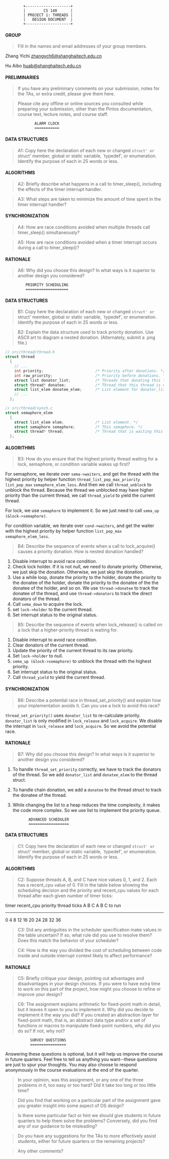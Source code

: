             +--------------------+
            |        CS 140      |
            | PROJECT 1: THREADS |
            |   DESIGN DOCUMENT  |
            +--------------------+

#### GROUP 

> Fill in the names and email addresses of your group members.

Zhang Yichi <zhangych6@shanghaitech.edu.cn>

Hu Aibo <huab@shanghaitech.edu.cn>


#### PRELIMINARIES 

> If you have any preliminary comments on your submission, notes for the
> TAs, or extra credit, please give them here.

> Please cite any offline or online sources you consulted while
> preparing your submission, other than the Pintos documentation, course
> text, lecture notes, and course staff.

                 ALARM CLOCK
                 ===========

#### DATA STRUCTURES 

> A1: Copy here the declaration of each new or changed `struct' or
> `struct' member, global or static variable, `typedef', or
> enumeration.  Identify the purpose of each in 25 words or less.

#### ALGORITHMS 

> A2: Briefly describe what happens in a call to timer_sleep(),
> including the effects of the timer interrupt handler.

> A3: What steps are taken to minimize the amount of time spent in
> the timer interrupt handler?

#### SYNCHRONIZATION 

> A4: How are race conditions avoided when multiple threads call
> timer_sleep() simultaneously?

> A5: How are race conditions avoided when a timer interrupt occurs
> during a call to timer_sleep()?

#### RATIONALE 

> A6: Why did you choose this design?  In what ways is it superior to
> another design you considered?

             PRIORITY SCHEDULING
             ===================

#### DATA STRUCTURES 

> B1: Copy here the declaration of each new or changed `struct' or
> `struct' member, global or static variable, `typedef', or
> enumeration.  Identify the purpose of each in 25 words or less.

> B2: Explain the data structure used to track priority donation.
> Use ASCII art to diagram a nested donation.  (Alternately, submit a
> .png file.)

```cpp
// src/thread/thread.h
struct thread
  {
    // ...
    int priority;                       /* Priority after donations. */
    int raw_priority;                   /* Priority before donations. */
    struct list donator_list;           /* Threads that donating this thread */
    struct thread* donatee;             /* Thread that this thread is donating */
    struct list_elem donatee_elem;      /* List element for donator_list */
    // ...
  };

// src/thread/synch.c
struct semaphore_elem 
  {
    struct list_elem elem;              /* List element. */
    struct semaphore semaphore;         /* This semaphore. */
    struct thread* thread;              /* Thread that is waiting this semaphore */
  };
```

#### ALGORITHMS 

> B3: How do you ensure that the highest priority thread waiting for
> a lock, semaphore, or condition variable wakes up first?

For semaphore, we iterate over `sema->waiters`, and get the thread with the highest priority by helper function `thread_list_pop_max_priority` `list_pop_max` `semaphore_elem_less`. And then we call `thread_unblock` to unblock the thread. Because the thread we unblocked may have higher priority than the current thread, we call `thread_yield` to yield the current thread.

For lock, we use `semaphore` to implement it. So we just need to call `sema_up (&lock->semaphore)`.

For condition variable,  we iterate over `cond->waiters`, and get the waiter with the highest priority by helper function `list_pop_max` `semaphore_elem_less`.

> B4: Describe the sequence of events when a call to lock_acquire()
> causes a priority donation.  How is nested donation handled?

1. Disable interrupt to avoid race condition.
2. Check lock holder. If it is not null, we need to donate priority. Otherwise, we just skip the donation. Otherwise, we just skip the donation.
3. Use a while loop, donate the priority to the holder, donate the priority to the donatee of the holder, donate the priority to the donatee of the the donatee of the holder, and so on. We use `thread->donatee` to track the donatee of the thread, and use `thread->donators` to track the direct donators of the thread.
4. Call `sema_down` to acquire the lock.
5. set `lock->holder` to the current thread.
6. Set interrupt status to the original status.

> B5: Describe the sequence of events when lock_release() is called
> on a lock that a higher-priority thread is waiting for.

1. Disable interrupt to avoid race condition.
2. Clear donators of the current thread.
3. Update the priority of the current thread to its raw priority.
4. Set `lock->holder` to null.
5. `sema_up (&lock->semaphore)` to unblock the thread with the highest priority.
6. Set interrupt status to the original status.
7. Call `thread_yield` to yield the current thread. 

#### SYNCHRONIZATION 

> B6: Describe a potential race in thread_set_priority() and explain
> how your implementation avoids it.  Can you use a lock to avoid
> this race?

`thread_set_priority()` uses `donator_list` to re-calculate priority.
`donator_list` is only modified in `lock_release` and `lock_acquire`.
We disable the interrupt in `lock_release` and `lock_acquire`.
So we avoid the potential race.

#### RATIONALE 

> B7: Why did you choose this design?  In what ways is it superior to
> another design you considered?

1. To handle `thread_set_priority` correctly, we have to track the donators of the thread. So we add `donator_list` and `donatee_elem` to the thread struct.
2. To handle chain donation, we add a `donatee` to the thread struct to track the donatee of the thread.
3. While changing the list to a heap reduces the time complexity, it makes the code more complex. So we use list to implement the priority queue.

              ADVANCED SCHEDULER
              ==================

#### DATA STRUCTURES 

> C1: Copy here the declaration of each new or changed `struct' or
> `struct' member, global or static variable, `typedef', or
> enumeration.  Identify the purpose of each in 25 words or less.

#### ALGORITHMS 

> C2: Suppose threads A, B, and C have nice values 0, 1, and 2.  Each
> has a recent_cpu value of 0.  Fill in the table below showing the
> scheduling decision and the priority and recent_cpu values for each
> thread after each given number of timer ticks:

timer  recent_cpu    priority   thread
ticks   A   B   C   A   B   C   to run
-----  --  --  --  --  --  --   ------
 0
 4
 8
12
16
20
24
28
32
36

> C3: Did any ambiguities in the scheduler specification make values
> in the table uncertain?  If so, what rule did you use to resolve
> them?  Does this match the behavior of your scheduler?

> C4: How is the way you divided the cost of scheduling between code
> inside and outside interrupt context likely to affect performance?

#### RATIONALE 

> C5: Briefly critique your design, pointing out advantages and
> disadvantages in your design choices.  If you were to have extra
> time to work on this part of the project, how might you choose to
> refine or improve your design?

> C6: The assignment explains arithmetic for fixed-point math in
> detail, but it leaves it open to you to implement it.  Why did you
> decide to implement it the way you did?  If you created an
> abstraction layer for fixed-point math, that is, an abstract data
> type and/or a set of functions or macros to manipulate fixed-point
> numbers, why did you do so?  If not, why not?

               SURVEY QUESTIONS
               ================

Answering these questions is optional, but it will help us improve the
course in future quarters.  Feel free to tell us anything you
want--these questions are just to spur your thoughts.  You may also
choose to respond anonymously in the course evaluations at the end of
the quarter.

> In your opinion, was this assignment, or any one of the three problems
> in it, too easy or too hard?  Did it take too long or too little time?

> Did you find that working on a particular part of the assignment gave
> you greater insight into some aspect of OS design?

> Is there some particular fact or hint we should give students in
> future quarters to help them solve the problems?  Conversely, did you
> find any of our guidance to be misleading?

> Do you have any suggestions for the TAs to more effectively assist
> students, either for future quarters or the remaining projects?

> Any other comments?
